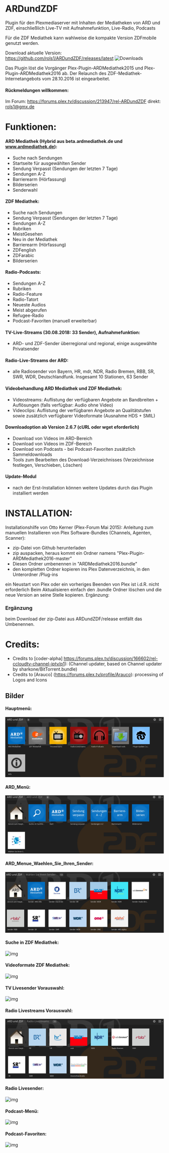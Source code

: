 ARDundZDF
===================
Plugin für den Plexmediaserver 
mit Inhalten der Mediatheken von ARD und ZDF, 
einschließlich Live-TV mit Aufnahmefunktion, Live-Radio, Podcasts

Für die ZDF Mediathek kann wahlweise die kompakte Version ZDFmobile genutzt werden. 

Download aktuelle Version: https://github.com/rols1/ARDundZDF/releases/latest
![Downloads](https://img.shields.io/github/downloads/rols1/ARDundZDF/total.svg "Downloads")

Das Plugin löst die Vorgänger Plex-Plugin-ARDMediathek2015 und Plex-Plugin-ARDMediathek2016
ab. Der Relaunch des ZDF-Mediathek-Internetangebots vom 28.10.2016 ist eingearbeitet. 

#### Rückmeldungen willkommen:
Im Forum: https://forums.plex.tv/discussion/213947/rel-ARDundZDF
direkt: rols1@gmx.de 
  
Funktionen: 
===================

#### ARD Mediathek (Hybrid aus beta.ardmediathek.de und www.ardmediathek.de):  
- Suche nach Sendungen
- Startseite für ausgewählten Sender
- Sendung Verpasst (Sendungen der letzten 7 Tage)
- Sendungen A-Z
- Barrierearm (Hörfassung)
- Bilderserien
- Senderwahl

#### ZDF Mediathek: 
- Suche nach Sendungen
- Sendung Verpasst (Sendungen der letzten 7 Tage)
- Sendungen A-Z
- Rubriken
- MeistGesehen
- Neu in der Mediathek
- Barrierearm (Hörfassung)
- ZDFenglish
- ZDFarabic
- Bilderserien

#### Radio-Podcasts:
- Sendungen A-Z
- Rubriken
- Radio-Feature
- Radio-Tatort
- Neueste Audios
- Meist abgerufen
- Refugee-Radio
- Podcast-Favoriten (manuell erweiterbar)

#### TV-Live-Streams (30.08.2018: 33 Sender), Aufnahmefunktion: 
- ARD- und ZDF-Sender überregional und regional, einige ausgewählte Privatsender

#### Radio-Live-Streams der ARD:
- alle Radiosender von Bayern, HR, mdr, NDR, Radio Bremen, RBB, SR, SWR, WDR, Deutschlandfunk. Insgesamt 10 Stationen, 63 Sender
 
#### Videobehandlung ARD Mediathek und ZDF Mediathek:
- Videostreams: Auflistung der verfügbaren Angebote an Bandbreiten + Auflösungen (falls verfügbar: Audio ohne Video)
- Videoclips: Auflistung der verfügbaren Angebote an Qualitätstufen sowie zusätzlich verfügbarer Videoformate (Ausnahme HDS + SMIL) 

#### Downloadoption ab Version 2.6.7 (cURL oder wget eforderlich)
- Download von Videos im ARD-Bereich
- Download von Videos im ZDF-Bereich
- Download von Podcasts - bei Podcast-Favoriten zusätzlich Sammeldownloads 
- Tools zum Bearbeiten des Download-Verzeichnisses (Verzeichnisse festlegen, Verschieben, Löschen)

#### Update-Modul
- nach der Erst-Installation können weitere Updates durch das Plugin installiert werden

INSTALLATION:
===================  
Installationshilfe von Otto Kerner (Plex-Forum Mai 2015):
Anleitung zum manuellen Installieren von Plex Software-Bundles (Channels, Agenten, Scanner):
- zip-Datei von Github herunterladen
- zip auspacken, heraus kommt ein Ordner namens "Plex-Plugin-ARDMediathek2016-master"
- Diesen Ordner umbenennen in "ARDMediathek2016.bundle"
- den kompletten Ordner kopieren ins Plex Datenverzeichnis, in den Unterordner /Plug-ins

ein Neustart von Plex oder ein vorheriges Beenden von Plex ist i.d.R. nicht erforderlich
Beim Aktualisieren einfach den .bundle Ordner löschen und die neue Version an seine Stelle kopieren.
Ergänzung:
 
### Ergänzung
beim Download der zip-Datei aus ARDundZDF/release entfällt das Umbenennen.

Credits:
===================  
- Credits to [coder-alpha] https://forums.plex.tv/discussion/166602/rel-ccloudtv-channel-iptv/p1): (Channel updater, based on Channel updater by sharkone/BitTorrent.bundle)
- Credits to [Arauco] (https://forums.plex.tv/profile/Arauco): processing of Logos and Icons

## Bilder  

#### Hauptmenü:
![img](https://github.com/rols1/PluginPictures/blob/master/ARDundZDF/Hauptmenue.png)

#### ARD_Menü:
![img](https://github.com/rols1/PluginPictures/blob/master/ARDundZDF/ARD_Menue.png)

#### ARD_Menue_Waehlen_Sie_Ihren_Sender:
![img](https://github.com/rols1/PluginPictures/blob/master/ARDundZDF/Menue_Waehlen_Sie_Ihren_Sender.png)

#### Suche in ZDF Mediathek:
![img](https://us.v-cdn.net/6025034/uploads/editor/d5/lsawdl1xybzq.png)

#### Videoformate ZDF Mediathek:
![img](https://us.v-cdn.net/6025034/uploads/editor/pm/8y069jf7ad38.png)

#### TV Livesender Vorauswahl:
![img](https://us.v-cdn.net/6025034/uploads/editor/i5/vo1g066f7n9n.jpg)

#### Radio Livestreams Vorauswahl:
![img](https://github.com/rols1/PluginPictures/blob/master/ARDundZDF/Radio-Livestreams-Vorauswahl.png)

#### Radio Livesender:
![img](https://us.v-cdn.net/6025034/uploads/editor/m7/qibbk5zksgkj.png)

#### Podcast-Menü:
![img](https://us.v-cdn.net/6025034/uploads/editor/mx/pgmo59s3layj.png)

#### Podcast-Favoriten:
![img](https://us.v-cdn.net/6025034/uploads/editor/as/s2ogw2bx2s5h.png)



